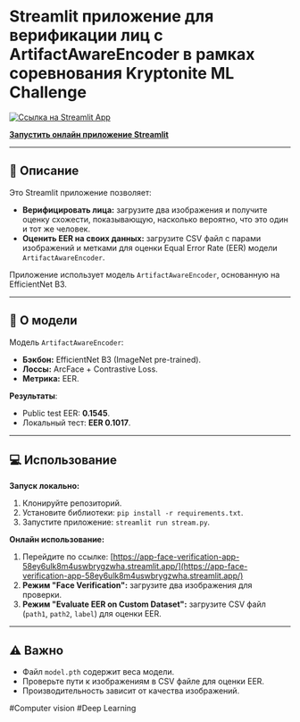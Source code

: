 # Streamlit приложение для верификации лиц с ArtifactAwareEncoder в рамках соревнования Kryptonite ML Challenge

[![Ссылка на Streamlit App](https://img.shields.io/badge/Streamlit%20App-Live-success?style=for-the-badge&logo=streamlit)](https://app-face-verification-app-58ey6ulk8m4uswbrygzwha.streamlit.app/)

**[Запустить онлайн приложение Streamlit](https://app-face-verification-app-58ey6ulk8m4uswbrygzwha.streamlit.app/)**

---

## 🚀 Описание

Это Streamlit приложение позволяет:

* **Верифицировать лица:** загрузите два изображения и получите оценку схожести, показывающую, насколько вероятно, что это один и тот же человек.
* **Оценить EER на своих данных:** загрузите CSV файл с парами изображений и метками для оценки Equal Error Rate (EER) модели `ArtifactAwareEncoder`.

Приложение использует модель `ArtifactAwareEncoder`, основанную на EfficientNet B3.

---

## 🧠 О модели

Модель `ArtifactAwareEncoder`:

* **Бэкбон:** EfficientNet B3 (ImageNet pre-trained).
* **Лоссы:** ArcFace + Contrastive Loss.
* **Метрика:** EER.

**Результаты**:

* Public test EER: **0.1545**.
* Локальный тест: **EER 0.1017**.

---

## 💻 Использование

**Запуск локально:**

1. Клонируйте репозиторий.
2. Установите библиотеки: `pip install -r requirements.txt`.
3. Запустите приложение: `streamlit run stream.py`.

**Онлайн использование:**

1. Перейдите по ссылке: [https://app-face-verification-app-58ey6ulk8m4uswbrygzwha.streamlit.app/](https://app-face-verification-app-58ey6ulk8m4uswbrygzwha.streamlit.app/)
2. **Режим "Face Verification":** загрузите два изображения для проверки.
3. **Режим "Evaluate EER on Custom Dataset":** загрузите CSV файл (`path1`, `path2`, `label`) для оценки EER.

---

## ⚠️ Важно

* Файл `model.pth` содержит веса модели.
* Проверьте пути к изображениям в CSV файле для оценки EER.
* Производительность зависит от качества изображений.

#Computer vision
#Deep Learning
